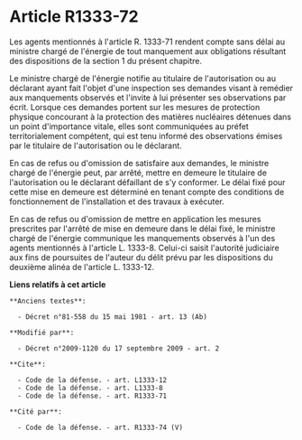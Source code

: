 # Article R1333-72

Les agents mentionnés à l'article R. 1333-71 rendent compte sans délai au ministre chargé de l'énergie de tout manquement aux
obligations résultant des dispositions de la section 1 du présent chapitre. 

Le ministre chargé de l'énergie notifie au titulaire de l'autorisation ou au déclarant ayant fait l'objet d'une inspection
ses demandes visant à remédier aux manquements observés et l'invite à lui présenter ses observations par écrit. Lorsque ces
demandes portent sur les mesures de protection physique concourant à la protection des matières nucléaires détenues dans un
point d'importance vitale, elles sont communiquées au préfet territorialement compétent, qui est tenu informé des
observations émises par le titulaire de l'autorisation ou le déclarant. 

En cas de refus ou d'omission de satisfaire aux demandes, le ministre chargé de l'énergie peut, par arrêté, mettre en demeure
le titulaire de l'autorisation ou le déclarant défaillant de s'y conformer. Le délai fixé pour cette mise en demeure est
déterminé en tenant compte des conditions de fonctionnement de l'installation et des travaux à exécuter. 

En cas de refus ou d'omission de mettre en application les mesures prescrites par l'arrêté de mise en demeure dans le délai
fixé, le ministre chargé de l'énergie communique les manquements observés à l'un des agents mentionnés à l'article L. 1333-8.
Celui-ci saisit l'autorité judiciaire aux fins de poursuites de l'auteur du délit prévu par les dispositions du deuxième
alinéa de l'article L. 1333-12.

**Liens relatifs à cet article**

	**Anciens textes**:

	  - Décret n°81-558 du 15 mai 1981 - art. 13 (Ab)

	**Modifié par**:

	  - Décret n°2009-1120 du 17 septembre 2009 - art. 2

	**Cite**:

	  - Code de la défense. - art. L1333-12
	  - Code de la défense. - art. L1333-8
	  - Code de la défense. - art. R1333-71

	**Cité par**:

	  - Code de la défense. - art. R1333-74 (V)

